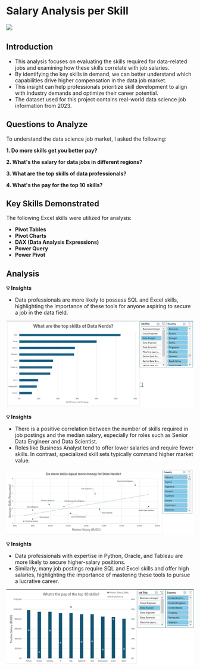 # Salary Analysis per Skill
<img src="https://github.com/MohammadGhanaym/Excel-Course-Practical-Projects/blob/main/Images/salary_analysis.gif" width="auto" height="auto">

## Introduction
  - This analysis focuses on evaluating the skills required for data-related jobs and examining how these skills correlate with job salaries.  
  - By identifying the key skills in demand, we can better understand which capabilities drive higher compensation in the data job market.  
  - This insight can help professionals prioritize skill development to align with industry demands and optimize their career potential.
  - The dataset used for this project contains real-world data science job information from 2023.
    
## Questions to Analyze
To understand the data science job market, I asked the following:

**1. Do more skills get you better pay?**

**2. What's the salary for data jobs in different regions?**

**3. What are the top skills of data professionals?**

**4. What's the pay for the top 10 skills?**

## Key Skills Demonstrated
The following Excel skills were utilized for analysis:
- **Pivot Tables**
- **Pivot Charts**
- **DAX (Data Analysis Expressions)**
- **Power Query**
- **Power Pivot**

## Analysis
**💡 Insights**
- Data professionals are more likely to possess SQL and Excel skills, highlighting the importance of these tools for anyone aspiring to secure a job in the data field.
  
![](https://github.com/MohammadGhanaym/Excel-Course-Practical-Projects/blob/main/Images/skill_likelihood_2.PNG)

**💡 Insights**
- There is a positive correlation between the number of skills required in job postings and the median salary, especially for roles such as Senior Data Engineer and Data Scientist.  
- Roles like Business Analyst tend to offer lower salaries and require fewer skills. In contrast, specialized skill sets typically command higher market value.
  
![](https://github.com/MohammadGhanaym/Excel-Course-Practical-Projects/blob/main/Images/salary_per_skill_2.PNG)

**💡 Insights**
- Data professionals with expertise in Python, Oracle, and Tableau are more likely to secure higher-salary positions.  
- Similarly, many job postings require SQL and Excel skills and offer high salaries, highlighting the importance of mastering these tools to pursue a lucrative career.
  
![](https://github.com/MohammadGhanaym/Excel-Course-Practical-Projects/blob/main/Images/top_skill_pay_2.PNG)




